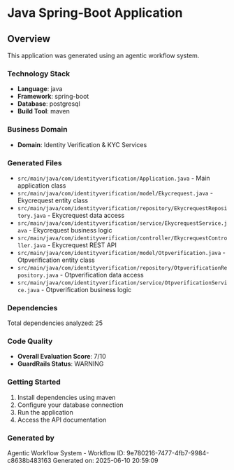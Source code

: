 # Java Spring-Boot Application

## Overview
This application was generated using an agentic workflow system.

### Technology Stack
- **Language**: java
- **Framework**: spring-boot
- **Database**: postgresql
- **Build Tool**: maven

### Business Domain
- **Domain**: Identity Verification & KYC Services

### Generated Files
- `src/main/java/com/identityverification/Application.java` - Main application class
- `src/main/java/com/identityverification/model/Ekycrequest.java` - Ekycrequest entity class
- `src/main/java/com/identityverification/repository/EkycrequestRepository.java` - Ekycrequest data access
- `src/main/java/com/identityverification/service/EkycrequestService.java` - Ekycrequest business logic
- `src/main/java/com/identityverification/controller/EkycrequestController.java` - Ekycrequest REST API
- `src/main/java/com/identityverification/model/Otpverification.java` - Otpverification entity class
- `src/main/java/com/identityverification/repository/OtpverificationRepository.java` - Otpverification data access
- `src/main/java/com/identityverification/service/OtpverificationService.java` - Otpverification business logic

### Dependencies
Total dependencies analyzed: 25

### Code Quality
- **Overall Evaluation Score**: 7/10
- **GuardRails Status**: WARNING

### Getting Started
1. Install dependencies using maven
2. Configure your database connection
3. Run the application
4. Access the API documentation

### Generated by
Agentic Workflow System - Workflow ID: 9e780216-7477-4fb7-9984-c8638b483163
Generated on: 2025-06-10 20:59:09
